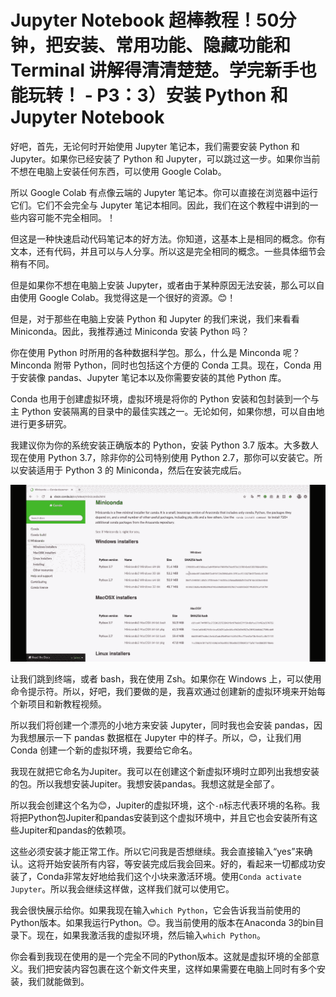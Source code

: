 # Jupyter Notebook 超棒教程！50分钟，把安装、常用功能、隐藏功能和 Terminal 讲解得清清楚楚。学完新手也能玩转！ - P3：3）安装 Python 和 Jupyter Notebook 

好吧，首先，无论何时开始使用 Jupyter 笔记本，我们需要安装 Python 和 Jupyter。如果你已经安装了 Python 和 Jupyter，可以跳过这一步。如果你当前不想在电脑上安装任何东西，可以使用 Google Colab。

所以 Google Colab 有点像云端的 Jupyter 笔记本。你可以直接在浏览器中运行它们。它们不会完全与 Jupyter 笔记本相同。因此，我们在这个教程中讲到的一些内容可能不完全相同。！[](img/24269f09b2e2abd266b25b0fac109bf2_1.png)

但这是一种快速启动代码笔记本的好方法。你知道，这基本上是相同的概念。你有文本，还有代码，并且可以与人分享。所以这是完全相同的概念。一些具体细节会稍有不同。

但是如果你不想在电脑上安装 Jupyter，或者由于某种原因无法安装，那么可以自由使用 Google Colab。我觉得这是一个很好的资源。😊！[](img/24269f09b2e2abd266b25b0fac109bf2_3.png)

但是，对于那些在电脑上安装 Python 和 Jupyter 的我们来说，我们来看看 Miniconda。因此，我推荐通过 Miniconda 安装 Python 吗？

你在使用 Python 时所用的各种数据科学包。那么，什么是 Minconda 呢？Minconda 附带 Python，同时也包括这个方便的 Conda 工具。现在，Conda 用于安装像 pandas、Jupyter 笔记本以及你需要安装的其他 Python 库。

Conda 也用于创建虚拟环境，虚拟环境是将你的 Python 安装和包封装到一个与主 Python 安装隔离的目录中的最佳实践之一。无论如何，如果你想，可以自由地进行更多研究。

我建议你为你的系统安装正确版本的 Python，安装 Python 3.7 版本。大多数人现在使用 Python 3.7，除非你的公司特别使用 Python 2.7，那你可以安装它。所以安装适用于 Python 3 的 Miniconda，然后在安装完成后。

![](img/24269f09b2e2abd266b25b0fac109bf2_5.png)

让我们跳到终端，或者 bash，我在使用 Zsh。如果你在 Windows 上，可以使用命令提示符。所以，好吧，我们要做的是，我喜欢通过创建新的虚拟环境来开始每个新项目和新教程视频。

所以我们将创建一个漂亮的小地方来安装 Jupyter，同时我也会安装 pandas，因为我想展示一下 pandas 数据框在 Jupyter 中的样子。所以，😊，让我们用 Conda 创建一个新的虚拟环境，我要给它命名。

我现在就把它命名为Jupiter。我可以在创建这个新虚拟环境时立即列出我想安装的包。所以我想安装Jupiter。我想安装pandas。我想这就是全部了。

所以我会创建这个名为😊，Jupiter的虚拟环境，这个`-n`标志代表环境的名称。我将把Python包Jupiter和pandas安装到这个虚拟环境中，并且它也会安装所有这些Jupiter和pandas的依赖项。

这些必须安装才能正常工作。所以它问我是否想继续。我会直接输入“yes”来确认。这将开始安装所有内容，等安装完成后我会回来。好的，看起来一切都成功安装了，Conda非常友好地给我们这个小块来激活环境。使用`Conda activate Jupyter`。所以我会继续这样做，这样我们就可以使用它。

我会很快展示给你。如果我现在输入`which Python`，它会告诉我当前使用的Python版本。如果我运行Python。😊。我当前使用的版本在Anaconda 3的bin目录下。现在，如果我激活我的虚拟环境，然后输入`which Python`。

你会看到我现在使用的是一个完全不同的Python版本。这就是虚拟环境的全部意义。我们把安装内容包裹在这个新文件夹里，这样如果需要在电脑上同时有多个安装，我们就能做到。

